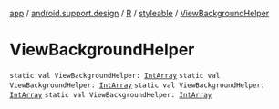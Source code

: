 [app](../../../index.md) / [android.support.design](../../index.md) / [R](../index.md) / [styleable](index.md) / [ViewBackgroundHelper](.)

# ViewBackgroundHelper

`static val ViewBackgroundHelper: `[`IntArray`](https://kotlinlang.org/api/latest/jvm/stdlib/kotlin/-int-array/index.html)
`static val ViewBackgroundHelper: `[`IntArray`](https://kotlinlang.org/api/latest/jvm/stdlib/kotlin/-int-array/index.html)
`static val ViewBackgroundHelper: `[`IntArray`](https://kotlinlang.org/api/latest/jvm/stdlib/kotlin/-int-array/index.html)
`static val ViewBackgroundHelper: `[`IntArray`](https://kotlinlang.org/api/latest/jvm/stdlib/kotlin/-int-array/index.html)